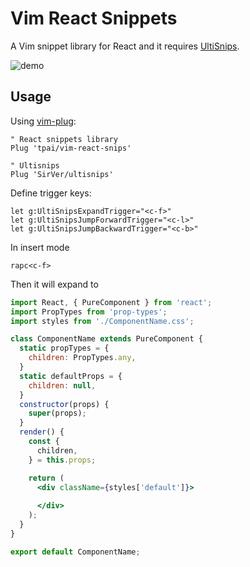 # Vim React Snippets

A Vim snippet library for React and it requires [UltiSnips](https://github.com/SirVer/ultisnips).

![demo](https://media.giphy.com/media/frXAXRdkvO32SqBij0/giphy.gif)

## Usage

Using [vim-plug](https://github.com/junegunn/vim-plug):

```vim
" React snippets library
Plug 'tpai/vim-react-snips'

" Ultisnips
Plug 'SirVer/ultisnips'
```

Define trigger keys:

```vim
let g:UltiSnipsExpandTrigger="<c-f>"
let g:UltiSnipsJumpForwardTrigger="<c-l>"
let g:UltiSnipsJumpBackwardTrigger="<c-b>"
```

In insert mode

```
rapc<c-f>
```

Then it will expand to

```jsx
import React, { PureComponent } from 'react';
import PropTypes from 'prop-types';
import styles from './ComponentName.css';

class ComponentName extends PureComponent {
  static propTypes = {
    children: PropTypes.any,
  }
  static defaultProps = {
    children: null,
  }
  constructor(props) {
    super(props);
  }
  render() {
    const {
      children,
    } = this.props;

    return (
      <div className={styles['default']}>
        
      </div>
    );
  }
}

export default ComponentName;
```

